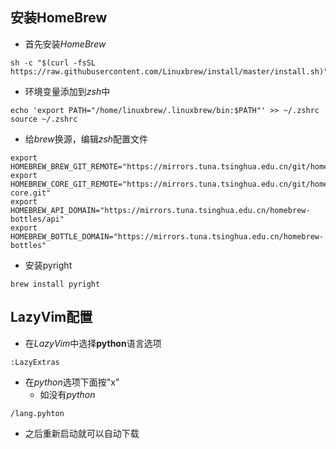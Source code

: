 ## 安装HomeBrew
- 首先安装*HomeBrew*
```shell
sh -c "$(curl -fsSL https://raw.githubusercontent.com/Linuxbrew/install/master/install.sh)"
```
- 环境变量添加到*zsh*中
```shell
echo 'export PATH="/home/linuxbrew/.linuxbrew/bin:$PATH"' >> ~/.zshrc
source ~/.zshrc
```
- 给*brew*换源，编辑*zsh*配置文件
```shell
export HOMEBREW_BREW_GIT_REMOTE="https://mirrors.tuna.tsinghua.edu.cn/git/homebrew/brew.git"
export HOMEBREW_CORE_GIT_REMOTE="https://mirrors.tuna.tsinghua.edu.cn/git/homebrew/linuxbrew-core.git"
export HOMEBREW_API_DOMAIN="https://mirrors.tuna.tsinghua.edu.cn/homebrew-bottles/api"
export HOMEBREW_BOTTLE_DOMAIN="https://mirrors.tuna.tsinghua.edu.cn/homebrew-bottles"
```
- 安装pyright
```shell
brew install pyright
```
## LazyVim配置
- 在*LazyVim*中选择**python**语言选项
```LazyVim
:LazyExtras
```
- 在*python*选项下面按"x"
	- 如没有*python*
```LazyVim
/lang.pyhton
```
- 之后重新启动就可以自动下载